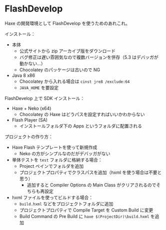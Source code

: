 # FlashDevelop
Haxe の開発環境として FlashDevelop を使うためのあれこれ。

インストール：
- 本体
    - 公式サイトから zip アーカイブ版をダウンロード
    - バグ修正は遅い雰囲気なので複数バージョンを併存（5.3 はデバッガが動かない…）
    - Chocolatey のパッケージは古いので NG
- Java 8 x86
    - Chocolatey から入れる場合は `cinst jre8 /exclude:64`
    - `JAVA_HOME` を要設定

FlashDevelop 上で SDK インストール：
- Haxe + Neko (x64)
    - Chocolatey の Haxe はどうパスを設定すればいいかわからない
- Flash Player (SA)
    - インストールフォルダ下の Apps というフォルダに配置される

プロジェクトの作り方：
- Haxe Flash テンプレートを使って新規作成
    - Neko の方がシンプルなのだがデバッガがない
- 単体テストを `test` フォルダに格納する場合：
    - Project ペインでフォルダを追加
    - プロジェクトプロパティでクラスパスを追加（hxml を使う場合は不要と思う）
        - 追加すると Compiler Options の Main Class がクリアされるのでそちらも再設定
- hxml ファイルを使ってビルドする場合：
    - `build.hxml` などをプロジェクトフォルダに追加
    - プロジェクトプロパティで Compile Target を Custom Build に変更
    - Build Command の Pre Build に `haxe $(ProjectDir)\build.hxml` を追加
